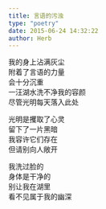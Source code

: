 ```yaml
---  
title: 言语的污浊  
type: "poetry"  
date: 2015-06-24 14:32:22  
author: Herb  
---  
```

我的身上沾满灰尘  
附着了言语的力量  
会十分沉重  
一汪湖水洗不净我的容颜  
尽管光明每天落入此处  

光明是攫取了心灵  
留下了一片黑暗  
我容许它们存在  
但请别向人敞开  

我洗过脸的  
身体是干净的  
别让我在湖里  
看不见属于我的幽深